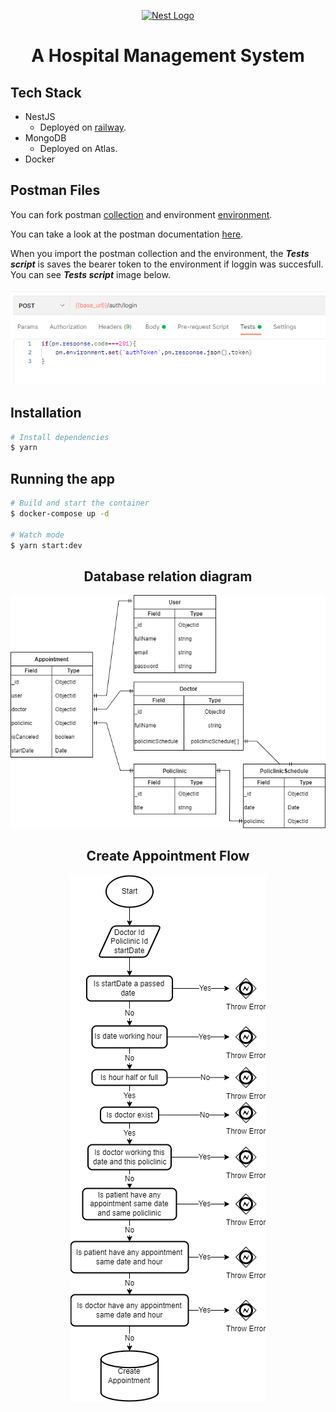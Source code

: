 <p align="center">
  <a href="http://nestjs.com/" target="blank"><img src="https://nestjs.com/img/logo-small.svg" width="200" alt="Nest Logo" /></a>
</p>

# <center>A Hospital Management System</center>

## Tech Stack

- NestJS
  - Deployed on [<ins>railway</ins>](https://hospital-management.up.railway.app/).
- MongoDB
  - Deployed on Atlas.
- Docker

## Postman Files

You can fork postman [<ins>collection</ins>](https://www.postman.com/interstellar-satellite-731506/workspace/melih-kzmaz-public-workspace/collection/18029963-5412c1c1-00ff-4ba1-963b-4f3e4427c0cb?action=share&creator=18029963) and environment [<ins>environment</ins>](https://www.postman.com/interstellar-satellite-731506/workspace/melih-kzmaz-public-workspace/environment/18029963-1e1ad911-8b4f-4264-a64c-22a587b285c7).

You can take a look at the postman documentation [<ins>here</ins>](https://documenter.getpostman.com/view/18029963/UzJHRdXw#e33e3aca-ac84-4464-a93a-7a51883a309f).

When you import the postman collection and the environment, the **_Tests script_** is saves the bearer token to the environment if loggin was succesfull.
You can see **_Tests script_** image below.

<p align="center">
 <img src="./assets/login-test.png" alt="Create Appointment Flow" />
</p>

## Installation

```bash
# Install dependencies
$ yarn
```

## Running the app

```bash
# Build and start the container
$ docker-compose up -d

# Watch mode
$ yarn start:dev
```

## <center>Database relation diagram</center>

<p align="center">
 <img src="./assets/database-relation-diagram.png" alt="Mongo Database Diagram" />
</p>

## <center>Create Appointment Flow</center>

<p align="center">
 <img src="./assets/create-appointment-diagram.png" alt="Create Appointment Flow" />
</p>
